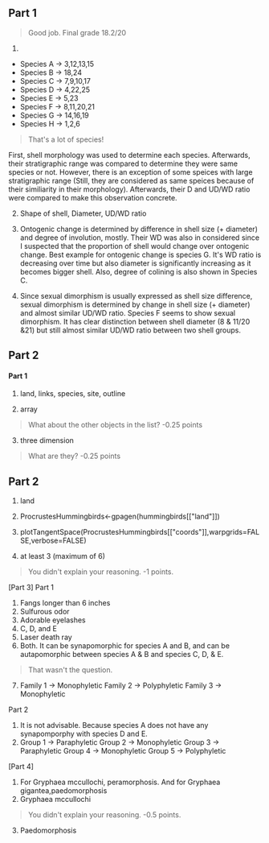 ## Part 1

> Good job. Final grade 18.2/20

1) 
+ Species A -> 3,12,13,15
+ Species B -> 18,24
+ Species C -> 7,9,10,17
+ Species D -> 4,22,25
+ Species E -> 5,23
+ Species F -> 8,11,20,21 
+ Species G -> 14,16,19
+ Species H -> 1,2,6

> That's a lot of species!

First, shell morphology was used to determine each species. Afterwards, their stratigraphic range was compared to determine they were same species or not. However, there is an exception of some speices with large stratigraphic range (Still, they are considered as same speices because of their similiarity in their morphology). Afterwards, their D and UD/WD ratio were compared to make this observation concrete. 

2) Shape of shell, Diameter, UD/WD ratio

3) Ontogenic change is determined by difference in shell size (+ diameter) and degree of involution, mostly. Their WD was also in considered since I suspected that the proportion of shell would change over ontogenic change. Best example for ontogenic change is species G. It's WD ratio is decreasing over time but also diameter is significantly increasing as it becomes bigger shell. Also, degree of colining is also shown in Species C. 

4) Since sexual dimorphism is usually expressed as shell size difference, sexual dimorphism is determined by change in shell size (+ diameter) and almost similar UD/WD ratio. Species F seems to show sexual dimorphism. It has clear distinction between shell diameter (8 & 11/20 &21) but still almost similar UD/WD ratio between two shell groups.

## Part 2
#### Part 1

1) land, links, species, site, outline

2) array

> What about the other objects in the list? -0.25 points

3) three dimension

> What are they? -0.25 points

## Part 2

1) land

2) ProcrustesHummingbirds<-gpagen(hummingbirds[["land"]])

3) plotTangentSpace(ProcrustesHummingbirds[["coords"]],warpgrids=FALSE,verbose=FALSE)

4) at least 3 (maximum of 6)

> You didn't explain your reasoning. -1 points.

[Part 3]
Part 1
1. Fangs longer than 6 inches
2. Sulfurous odor
3. Adorable eyelashes
4. C, D, and E
5. Laser death ray
6. Both. It can be synapomorphic for species A and B, and can be autapomorphic between species A & B and species C, D, & E. 

> That wasn't the question.

7. Family 1 -> Monophyletic 
   Family 2 -> Polyphyletic
   Family 3 -> Monophyletic

Part 2
1. It is not advisable. Because species A does not have any synapomporphy with species D and E.
2. Group 1 -> Paraphyletic
   Group 2 -> Monophyletic
   Group 3 -> Paraphyletic 
   Group 4 -> Monophyletic
   Group 5 -> Polyphyletic

[Part 4]
1. For Gryphaea mccullochi, peramorphosis. And for Gryphaea gigantea,paedomorphosis
2. Gryphaea mccullochi

> You didn't explain your reasoning. -0.5 points.

3. Paedomorphosis
